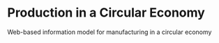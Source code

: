 # Production in a Circular Economy
Web-based information model for manufacturing in a circular economy
